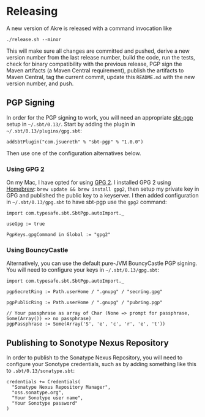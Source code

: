 Releasing
=========

A new version of Akre is released with a command invocation like

~~~ {.sh}
./release.sh --minor
~~~

This will make sure all changes are committed and pushed,
derive a new version number from the last release number,
build the code,
run the tests,
check for binary compatibility with the previous release,
PGP sign the Maven artifacts (a Maven Central requirement),
publish the artifacts to Maven Central,
tag the current commit,
update this `README.md` with the new version number,
and push.


PGP Signing
-----------

In order for the PGP signing to work, you will need an appropriate [sbt-pgp] setup in `~/.sbt/0.13/`.
Start by adding the plugin in `~/.sbt/0.13/plugins/gpg.sbt`:

[sbt-pgp]: http://www.scala-sbt.org/sbt-pgp/

~~~ {.scala}
addSbtPlugin("com.jsuereth" % "sbt-pgp" % "1.0.0")
~~~

Then use one of the configuration alternatives below.

### Using GPG 2

On my Mac, I have opted for using [GPG 2].
I installed GPG 2 using [Homebrew]: `brew update && brew install gpg2`,
then setup my private key in GPG and published the public key to a keyserver.
I then added configuration in `~/.sbt/0.13/gpg.sbt` to have sbt-pgp use the `gpg2` command:

[GPG 2]: https://www.gnupg.org/
[Homebrew]: http://brew.sh/

~~~ {.scala}
import com.typesafe.sbt.SbtPgp.autoImport._

useGpg := true

PgpKeys.gpgCommand in Global := "gpg2"
~~~

### Using BouncyCastle

Alternatively, you can use the default pure-JVM BouncyCastle PGP signing.
You will need to configure your keys in `~/.sbt/0.13/gpg.sbt`:

~~~ {.scala}
import com.typesafe.sbt.SbtPgp.autoImport._

pgpSecretRing := Path.userHome / ".gnupg" / "secring.gpg"

pgpPublicRing := Path.userHome / ".gnupg" / "pubring.pgp"

// Your passphrase as array of Char (None => prompt for passphrase, Some(Array()) => no passphrase)
pgpPassphrase := Some(Array('S', 'e', 'c', 'r', 'e', 't'))
~~~


Publishing to Sonotype Nexus Repository
---------------------------------------

In order to publish to the Sonatype Nexus Repository, you will need to configure your Sonotype credentials,
such as by adding something like this to `.sbt/0.13/sonatype.sbt`:

~~~ {.scala}
credentials += Credentials(
  "Sonatype Nexus Repository Manager",
  "oss.sonatype.org",
  "Your Sonotype user name",
  "Your Sonotype password"
)
~~~
